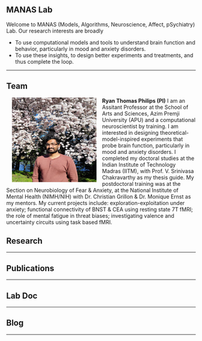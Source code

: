 ## MANAS Lab

Welcome to MANAS (Models, Algorithms, Neuroscience, Affect, pSychiatry) Lab. Our research interests are broadly
- To use computational models and tools to understand brain function and behavior, particularly in mood and anxiety disorders.
- To use these insights, to design better experiments and treatments, and thus complete the loop. 

---

## Team

**Ryan Thomas Philips (PI)**
 <img align="left" width="225" height="225" src="./assets/images/c1_ryan_pic_semiformal_v3.jpg" hspace="15"> 
I am an Assitant Professor at the School of Arts and Sciences, Azim Premji University (APU) and a computational neuroscientist by training. I am interested in designing theoretical-model-inspired experiments that probe brain function, particularly in mood and anxiety disorders. I completed my doctoral studies at the Indian Institute of Technology Madras (IITM), with Prof. V. Srinivasa Chakravarthy as my thesis guide. My postdoctoral training was at the Section on Neurobiology of Fear & Anxiety, at the National Institute of Mental Health (NIMH/NIH) with Dr. Christian Grillon & Dr. Monique Ernst as my mentors. My current projects include: exploration-exploitation under anxiety; functional connectivity of BNST & CEA using resting state 7T fMRI; the role of mental fatigue in threat biases; investigating valence and uncertainty circuits using task based fMRI.

## Research

---

## Publications

---

## Lab Doc

---

## Blog

---
